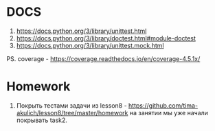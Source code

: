 # DOCS
1. https://docs.python.org/3/library/unittest.html
2. https://docs.python.org/3/library/doctest.html#module-doctest
3. https://docs.python.org/3/library/unittest.mock.html

PS. coverage - https://coverage.readthedocs.io/en/coverage-4.5.1x/


# Homework
1. Покрыть тестами задачи из lesson8 - https://github.com/tima-akulich/lesson8/tree/master/homework
на занятии мы уже начали покрывать task2.